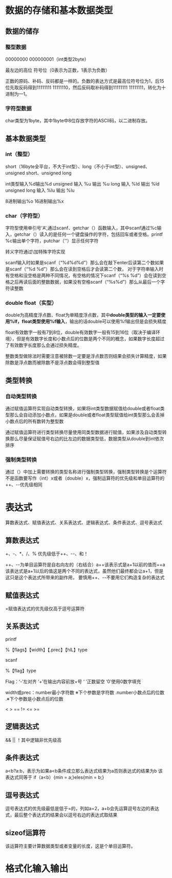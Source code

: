# 数据的存储和基本数据类型
## 数据的储存
### 整型数据
00000000 000000001（int类型2byte）

最左边的高位 符号位（0表示为正数，1表示为负数）

正数的原码、补码、反码都是一样的。负数的表达方式是最高位符号位为1，后15位先取反码得到11111111 11111110，然后反码取补码得到11111111 11111111，转化为十进制为—1。
### 字符型数据
char类型为1byte，其中1byte中8位存放字符的ASCII码，以二进制存放。
## 基本数据类型
### int（整型）
short（16byte全平台，不大于int型）、long（不小于int型）、unsigned、unsigned short、unsigned long

int类型输入%d输出%d unsigned 输入 %u 输出 %u long 输入 %ld 输出 %ld unsigned long 输入 %lu 输出 %lu

8进制输出%o 16进制输出%x
### char（字符型）
字符型使用单引号'A',通过scanf、getchar（）函数输入，其中scanf通过%c输入，getchar（）读入的是任何一个键盘操作的字符，包括回车或者空格。printf %c输出单个字符，putchar（''）显示任何字符

转义字符通过\加特殊字符实现

scanf输入时如果是scanf（“%d%d%d”）那么会在敲下enter后读第二个数如果是scanf（“%d %d”）那么会在读到空格后才会读第二个数，
对于字符串输入时有空格和没空格是两种不同情况，有空格的情况下scanf（“%s %d”）会在读到空格之后再读后面的整数数据，如果没有空格scanf（“%s%d”）那么从最后一个字符读整数
### double float（实型）
double为高精度浮点数、float为单精度浮点数，其中**double类型的输入一定要使用%lf，float类型使用%f输入**，输出的话double可以使用%f输出但是会损失精度

float有效数字一般有7到8位，double有效数字一般有15到16位（取决于编译环境），但是有效数字长度和小数点后的位数是两个不同的概念，如果数字长度超过了有效数字长度那么会通过损失精度。

整数类型做除法时需要注意被除数一定要是浮点数否则结果会损失计算精度，如果除数是浮点数而被除数不是浮点数会得到整型值
## 类型转换
### 自动类型转换
通过赋值运算符实现自动类型转换，如果将int类型数据赋值给double或者float类型那么会自动添加小数点，如果是double或者float类型赋值给int类型那么会丢掉小数点后的所有数转为整型数

通过赋值运算符进行类型转换尽量使用同类型数据进行赋值，如果涉及自动类型转换那么尽量保证赋值号右边的比左边的数据类型低，数据类型从double到int依次排序
### 强制类型转换
通过（）中加上需要转换的类型名称进行强制类型转换，强制类型转换是个运算符不是函数要写作（int）x或者（double）x，强制运算符的优先级和单目运算符的++、--优先级相同
# 表达式
算数表达式、赋值表达式、关系表达式、逻辑表达式、条件表达式、逗号表达式
## 算数表达式
+、-、*、/、% 优先级低于++、--、和！

++、--为单目运算符是自右向左的（右结合）a++该表示式是a+1以前的值而++a该表达式是a+1以后的值这是两个不同的表达式，虽然他们最终都会让a+1，但是这只是这个表达式所带来的副作用，
要慎用++、--不要用它们构造复杂的表达式
## 赋值表达式
=赋值表达式的优先级仅高于逗号运算符
## 关系表达式
printf

%【flags】【width】【.prec】【hlL】type

scanf

%【flag】type

Flag：‘-’左对齐 ‘+’在输出内容前放+号 ‘ ’正数留空 ‘0’使用0数字填充

width或prec：number最小字符数 ※下个参数是字符数 .number小数点后的位数 .※下个参数是小数点后的位数

< > == != <= >=
## 逻辑表达式
&& || ！其中逻辑非优先级高
## 条件表达式
a<b?a:b，表示为如果a<b条件成立那么表达式结果为a否则表达式的结果为b
该表达式同等于 if（a<b）{min = a;}eles{min = b;}
## 逗号表达式
逗号表达式的优先级最低是低于=的，列如a=2，a+b会先运算逗号左边的表达式，最后整个表达式的结果会以逗号右边的表达式取结果
## sizeof运算符
该运算符主要计算数据类型或者变量的长度，这是个单目运算符。
# 格式化输入输出
